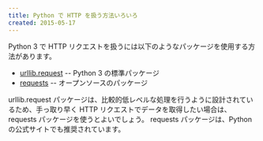 ```yaml
---
title: Python で HTTP を扱う方法いろいろ
created: 2015-05-17
---
```


Python 3 で HTTP リクエストを扱うには以下のようなパッケージを使用する方法があります。

* [urllib.request](http://docs.python.jp/3/library/urllib.request.html) -- Python 3 の標準パッケージ
* [requests](http://requests.readthedocs.org/) -- オープンソースのパッケージ

urllib.request パッケージは、比較的低レベルな処理を行うように設計されているため、手っ取り早く HTTP リクエストでデータを取得したい場合は、requests パッケージを使うとよいでしょう。
requests パッケージは、Python の公式サイトでも推奨されています。

